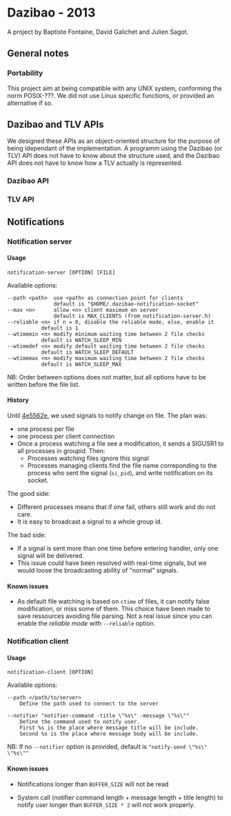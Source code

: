 # Dazibao - 2013

A project by Baptiste Fontaine, David Galichet and Julien Sagot.

## General notes

### Portability

This project aim at being compatible with any UNIX system, conforming the norm POSIX-???. We did not use Linux specific functions, or provided an alternative if so.

## Dazibao and TLV APIs

We designed these APIs as an object-oriented structure for the purpose of being idependant of the implementation. A programm using the Dazibao (or TLV) API does not have to know about the structure used, and the Dazibao API does not have to know how a TLV actually is represented.

### Dazibao API

### TLV API

## Notifications

### Notification server

#### Usage
```
notification-server [OPTION] [FILE]
```
Available options:
```
--path <path>  use <path> as connection point for clients
       	       default is "$HOME/.dazibao-notification-socket"
--max <n>      allow <n> client maximum on server
      	       default is MAX_CLIENTS (from notification-server.h)
--reliable <n> if n = 0, disable the reliable mode, else, enable it
	       default is 1
--wtimemin <n> modify minimum waiting time between 2 file checks
	       default is WATCH_SLEEP_MIN
--wtimedef <n> modify default waiting time between 2 file checks
	       default is WATCH_SLEEP_DEFAULT
--wtimemax <n> modify maximum waiting time between 2 file checks
	       default is WATCH_SLEEP_MAX
```
NB: Order between options does not matter, but all options have to be written before the file list.

#### History

Until [4e5562e](4e5562e28d15ed8013407136ed62125a16d6686d), we used signals to notify change on file. The plan was:
* one process per file
* one process per client connection
* Once a process watching a file see a modification, it sends a SIGUSR1 to all processes in groupid. Then:
  * Processes watching files ignore this signal
  * Processes managing clients find the file name correponding to the process who sent the signal (`si_pid`), and write notification on its socket.

The good side:
* Different processes means that if one fail, others still work and do not care.
* It is easy to broadcast a signal to a whole group id.

The bad side:
* If a signal is sent more than one time before entering handler, only one signal will be delivered.
* This issue could have been resolved with real-time signals, but we would loose the broadcasting ability of "normal" signals.

#### Known issues
* As default file watching is based on `ctime` of files, it can notify false modification, or miss some of them.
  This choice have been made to save ressources avoiding file parsing.
  Not a real issue since you can enable the *reliable mode* with `--reliable` option.

### Notification client

#### Usage
```
notification-client [OPTION]
```
Available options:
```
--path </path/to/server>
    Define the path used to connect to the server

--notifier "notifier-command -title \"%s\" -message \"%s\""
    Define the command used to notify user.
    First %s is the place where message title will be include.
    Second %s is the place where message body will be include.
```
NB: If no `--notifier` option is provided, default is `"notify-send \"%s\" \"%s\""`

#### Known issues

* Notifications longer than `BUFFER_SIZE` will not be read

* System call (notifier command length + message length + title length) to notify user longer than `BUFFER_SIZE * 2` will not work properly.
